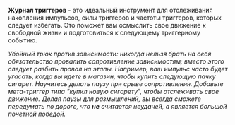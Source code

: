 __Журнал триггеров__ - это идеальный инструмент для отслеживания накопления импульсов, силы триггеров и частоты триггеров, которых следует избегать. Это поможет вам осмыслить свое движение к свободной жизни и подготовиться к следующему триггерному событию.

_Убойный трюк против зависимости: никогда нельзя брать на себя обязательство провалить сопротивление зависимостям; вместо этого следует разбить провал на этапы. Например, ваш импульс часто будет угасать, когда вы идете в магазин, чтобы купить следующую пачку сигарет. Научитесь делать паузу при срыве сопротивления. Добавьте мета-триггер типа "купил новую сигарету", чтобы отслеживать свое движение. Делая паузы для размышлений, вы всегда сможете передумать по дороге, что __не__ считается неудачей, а является большой почетной победой._